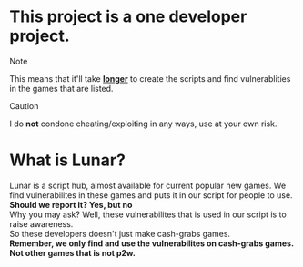 # This project is a one developer project.
> [!NOTE]
> This means that it'll take <ins>**longer**</ins> to create the scripts and find vulnerablities in the games that are listed.

> [!CAUTION]
> I do **not** condone cheating/exploiting in any ways, use at your own risk.
# What is Lunar?
Lunar is a script hub, almost available for current popular new games.
We find vulnerabilites in these games and puts it in our script for people to use.\
**Should we report it? Yes, but no**\
Why you may ask? Well, these vulnerabilites that is used in our script is to raise awareness.\
So these developers doesn't just make cash-grabs games.\
**Remember, we only find and use the vulnerabilites on cash-grabs games. Not other games that is not p2w.**
